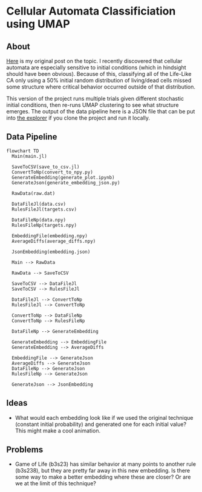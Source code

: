 # Cellular Automata Classificiation using UMAP

## About

[Here](https://kylehovey.github.io/blog/automata-nebula) is my original post on the topic. I recently discovered that cellular automata are especially sensitive to initial conditions (which in hindsight should have been obvious). Because of this, classifying all of the Life-Like CA only using a 50% initial random distribution of living/dead cells missed some structure where critical behavior occurred outside of that distribution.

This version of the project runs multiple trials given different stochastic initial conditions, then re-runs UMAP clustering to see what structure emerges. The output of the data pipeline here is a JSON file that can be put into [the explorer](http://kylehovey.github.io/automata-nebula-explorer/index.html) if you clone the project and run it locally.

## Data Pipeline

```mermaid
flowchart TD
  Main(main.jl)

  SaveToCSV(save_to_csv.jl)
  ConvertToNp(convert_to_npy.py)
  GenerateEmbedding(generate_plot.ipynb)
  GenerateJson(generate_embedding_json.py)
  
  RawData(raw.dat)

  DataFileJl(data.csv)
  RulesFileJl(targets.csv)
  
  DataFileNp(data.npy)
  RulesFileNp(targets.npy)
  
  EmbeddingFile(embedding.npy)
  AverageDiffs(average_diffs.npy)
  
  JsonEmbedding(embedding.json)

  Main --> RawData
  
  RawData --> SaveToCSV

  SaveToCSV --> DataFileJl
  SaveToCSV --> RulesFileJl

  DataFileJl --> ConvertToNp
  RulesFileJl --> ConvertToNp

  ConvertToNp --> DataFileNp
  ConvertToNp --> RulesFileNp

  DataFileNp --> GenerateEmbedding

  GenerateEmbedding --> EmbeddingFile
  GenerateEmbedding --> AverageDiffs

  EmbeddingFile --> GenerateJson
  AverageDiffs --> GenerateJson
  DataFileNp --> GenerateJson
  RulesFileNp --> GenerateJson

  GenerateJson --> JsonEmbedding
```

## Ideas
* What would each embedding look like if we used the original technique (constant initial probability) and generated one for each initial value? This might make a cool animation.

## Problems
* Game of Life (b3s23) has similar behavior at many points to another rule (b3s238), but they are pretty far away in this new embedding. Is there some way to make a better embedding where these are closer? Or are we at the limit of this technique?
